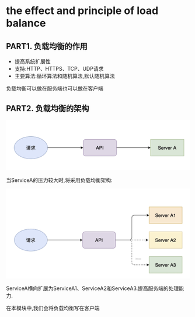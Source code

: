 # the effect and principle of load balance

## PART1. 负载均衡的作用

- 提高系统扩展性
- 支持:HTTP、HTTPS、TCP、UDP请求
- 主要算法:循环算法和随机算法,默认随机算法

负载均衡可以做在服务端也可以做在客户端

## PART2. 负载均衡的架构

![正常请求流程](./img/正常请求流程.png)

当ServiceA的压力较大时,将采用负载均衡架构:

![负载均衡架构](./img/负载均衡架构.png)

ServiceA横向扩展为ServiceA1、ServiceA2和ServiceA3.提高服务端的处理能力.

在本模块中,我们会将负载均衡写在客户端